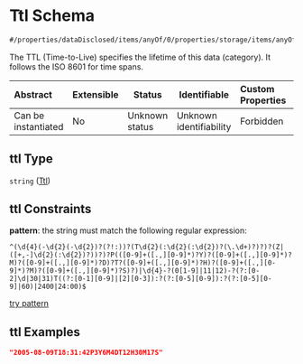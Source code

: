# Ttl Schema

```txt
#/properties/dataDisclosed/items/anyOf/0/properties/storage/items/anyOf/0/properties/temporal/items/anyOf/0/properties/ttl#/properties/dataDisclosed/items/anyOf/0/properties/storage/items/anyOf/0/properties/temporal/items/anyOf/0/properties/ttl
```

The TTL (Time-to-Live) specifies the lifetime of this data (category). It follows the ISO 8601 for time spans.


| Abstract            | Extensible | Status         | Identifiable            | Custom Properties | Additional Properties | Access Restrictions | Defined In                                                           |
| :------------------ | ---------- | -------------- | ----------------------- | :---------------- | --------------------- | ------------------- | -------------------------------------------------------------------- |
| Can be instantiated | No         | Unknown status | Unknown identifiability | Forbidden         | Allowed               | none                | [tilt-schema.json\*](../out/tilt-schema.json "open original schema") |

## ttl Type

`string` ([Ttl](tilt-schema-properties-datadisclosed-items-anyof-anyof-schema-properties-storage-items-anyof-first-anyof-properties-temporal-items-anyof-first-anyof-properties-ttl.md))

## ttl Constraints

**pattern**: the string must match the following regular expression: 

```regexp
^(\d{4}(-\d{2}(-\d{2})?(?!:))?(T\d{2}(:\d{2}(:\d{2})?(\.\d+)?)?)?(Z|([+,-]\d{2}(:\d{2})?))?)?P(([0-9]+([.,][0-9]*)?Y)?([0-9]+([.,][0-9]*)?M)?([0-9]+([.,][0-9]*)?D)?T?([0-9]+([.,][0-9]*)?H)?([0-9]+([.,][0-9]*)?M)?([0-9]+([.,][0-9]*)?S)?)|\d{4}-?(0[1-9]|11|12)-?(?:[0-2]\d|30|31)T((?:[0-1][0-9]|[2][0-3]):?(?:[0-5][0-9]):?(?:[0-5][0-9]|60)|2400|24:00)$
```

[try pattern](https://regexr.com/?expression=%5E(%5Cd%7B4%7D(-%5Cd%7B2%7D(-%5Cd%7B2%7D)%3F(%3F!%3A))%3F(T%5Cd%7B2%7D(%3A%5Cd%7B2%7D(%3A%5Cd%7B2%7D)%3F(%5C.%5Cd%2B)%3F)%3F)%3F(Z%7C(%5B%2B%2C-%5D%5Cd%7B2%7D(%3A%5Cd%7B2%7D)%3F))%3F)%3FP((%5B0-9%5D%2B(%5B.%2C%5D%5B0-9%5D*)%3FY)%3F(%5B0-9%5D%2B(%5B.%2C%5D%5B0-9%5D*)%3FM)%3F(%5B0-9%5D%2B(%5B.%2C%5D%5B0-9%5D*)%3FD)%3FT%3F(%5B0-9%5D%2B(%5B.%2C%5D%5B0-9%5D*)%3FH)%3F(%5B0-9%5D%2B(%5B.%2C%5D%5B0-9%5D*)%3FM)%3F(%5B0-9%5D%2B(%5B.%2C%5D%5B0-9%5D*)%3FS)%3F)%7C%5Cd%7B4%7D-%3F(0%5B1-9%5D%7C11%7C12)-%3F(%3F%3A%5B0-2%5D%5Cd%7C30%7C31)T((%3F%3A%5B0-1%5D%5B0-9%5D%7C%5B2%5D%5B0-3%5D)%3A%3F(%3F%3A%5B0-5%5D%5B0-9%5D)%3A%3F(%3F%3A%5B0-5%5D%5B0-9%5D%7C60)%7C2400%7C24%3A00)%24 "try regular expression with regexr.com")

## ttl Examples

```json
"2005-08-09T18:31:42P3Y6M4DT12H30M17S"
```
